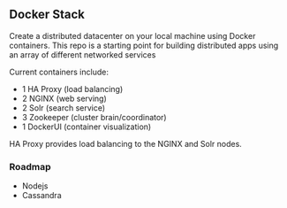 
## Docker Stack

Create a distributed datacenter on your local machine using Docker containers. This repo is a starting point for building distributed apps using an array of different networked services

Current containers include:
- 1 HA Proxy (load balancing)
- 2 NGINX (web serving)
- 2 Solr (search service)
- 3 Zookeeper (cluster brain/coordinator)
- 1 DockerUI (container visualization)

HA Proxy provides load balancing to the NGINX and Solr nodes.

### Roadmap
- Nodejs
- Cassandra


